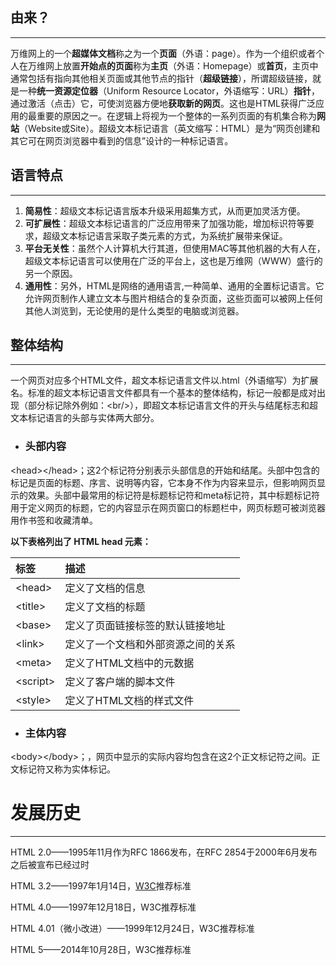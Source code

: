 ## 由来？

---

万维网上的一个**超媒体文档**称之为一个**页面**（外语：page）。作为一个组织或者个人在万维网上放置**开始点的页面**称为**主页**（外语：Homepage）或**首页**，主页中通常包括有指向其他相关页面或其他节点的指针（**超级链接**），所谓超级链接，就是一种**统一资源定位器**（Uniform Resource Locator，外语缩写：URL）**指针**，通过激活（点击）它，可使浏览器方便地**获取新的网页**。这也是HTML获得广泛应用的最重要的原因之一。在逻辑上将视为一个整体的一系列页面的有机集合称为**网站**（Website或Site）。超级文本标记语言（英文缩写：HTML）是为“网页创建和其它可在网页浏览器中看到的信息”设计的一种标记语言。

## 语言特点

---

1. **简易性**：超级文本标记语言版本升级采用超集方式，从而更加灵活方便。
2. **可扩展性**：超级文本标记语言的广泛应用带来了加强功能，增加标识符等要求，超级文本标记语言采取子类元素的方式，为系统扩展带来保证。
3. **平台无关性**：虽然个人计算机大行其道，但使用MAC等其他机器的大有人在，超级文本标记语言可以使用在广泛的平台上，这也是万维网（WWW）盛行的另一个原因。
4. **通用性**：另外，HTML是网络的通用语言,一种简单、通用的全置标记语言。它允许网页制作人建立文本与图片相结合的复杂页面，这些页面可以被网上任何其他人浏览到，无论使用的是什么类型的电脑或浏览器。

## 整体结构

---

一个网页对应多个HTML文件，超文本标记语言文件以.html（外语缩写）为扩展名。标准的超文本标记语言文件都具有一个基本的整体结构，标记一般都是成对出现（部分标记除外例如：&lt;br/&gt;），即超文本标记语言文件的开头与结尾标志和超文本标记语言的头部与实体两大部分。

* ### 头部内容

&lt;head&gt;&lt;/head&gt;；这2个标记符分别表示头部信息的开始和结尾。头部中包含的标记是页面的标题、序言、说明等内容，它本身不作为内容来显示，但影响网页显示的效果。头部中最常用的标记符是标题标记符和meta标记符，其中标题标记符用于定义网页的标题，它的内容显示在网页窗口的标题栏中，网页标题可被浏览器用作书签和收藏清单。

**以下表格列出了 HTML head 元素：**

| 标签 | 描述 |
| :--- | :--- |
| &lt;head&gt; | 定义了文档的信息 |
| &lt;title&gt; | 定义了文档的标题 |
| &lt;base&gt; | 定义了页面链接标签的默认链接地址 |
| &lt;link&gt; | 定义了一个文档和外部资源之间的关系 |
| &lt;meta&gt; | 定义了HTML文档中的元数据 |
| &lt;script&gt; | 定义了客户端的脚本文件 |
| &lt;style&gt; | 定义了HTML文档的样式文件 |

* ### 主体内容

&lt;body&gt;&lt;/body&gt;；，网页中显示的实际内容均包含在这2个正文标记符之间。正文标记符又称为实体标记。

# 发展历史

---

HTML 2.0——1995年11月作为RFC 1866发布，在RFC 2854于2000年6月发布之后被宣布已经过时

HTML 3.2——1997年1月14日，[W3C](https://baike.baidu.com/item/W3C)推荐标准

HTML 4.0——1997年12月18日，W3C推荐标准

HTML 4.01（微小改进）——1999年12月24日，W3C推荐标准

HTML 5——2014年10月28日，W3C推荐标准

